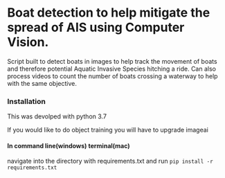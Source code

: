 # Boat detection to help mitigate the spread of AIS using Computer Vision.
Script built to detect boats in images to help track the movement of boats and therefore potential Aquatic Invasive Species hitching a ride. Can also process videos to count the number of boats crossing a waterway to help with the same objective.

### Installation
This was devolped with python 3.7

If you would like to do object training you will have to upgrade imageai

#### In command line(windows) terminal(mac)
navigate into the directory with requirements.txt and run
`pip install -r requirements.txt`
